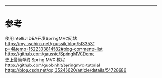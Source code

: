 
---
# 参考
使用IntelliJ IDEA开发SpringMVC网站  
<https://my.oschina.net/gaussik/blog/513353?p=4&temp=1522303814582#blog-comments-list>  
<https://github.com/gaussic/SpringMVCDemo>  
史上最简单的 Spring MVC 教程  
<https://github.com/guobinhit/springmvc-tutorial>  
<https://blog.csdn.net/qq_35246620/article/details/54728986>  